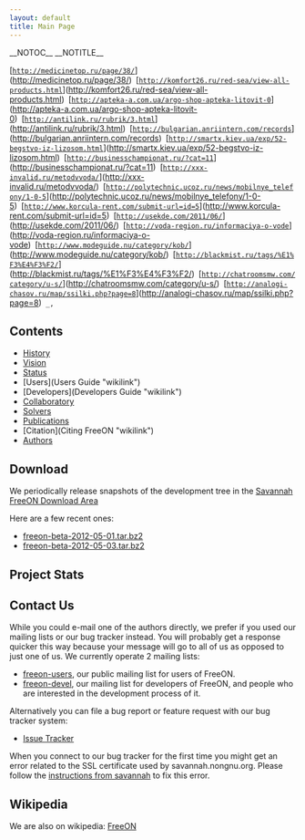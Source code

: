 ```yaml
---
layout: default
title: Main Page
---
```


\_\_NOTOC\_\_ \_\_NOTITLE\_\_

[[`http://medicinetop.ru/page/38/`](http://medicinetop.ru/page/38/)](http://medicinetop.ru/page/38/)` `[[`http://komfort26.ru/red-sea/view-all-products.html`](http://komfort26.ru/red-sea/view-all-products.html)](http://komfort26.ru/red-sea/view-all-products.html)` `[[`http://apteka-a.com.ua/argo-shop-apteka-litovit-0`](http://apteka-a.com.ua/argo-shop-apteka-litovit-0)](http://apteka-a.com.ua/argo-shop-apteka-litovit-0)` `[[`http://antilink.ru/rubrik/3.html`](http://antilink.ru/rubrik/3.html)](http://antilink.ru/rubrik/3.html)` `[[`http://bulgarian.anriintern.com/records`](http://bulgarian.anriintern.com/records)](http://bulgarian.anriintern.com/records)` `[[`http://smartx.kiev.ua/exp/52-begstvo-iz-lizosom.html`](http://smartx.kiev.ua/exp/52-begstvo-iz-lizosom.html)](http://smartx.kiev.ua/exp/52-begstvo-iz-lizosom.html)` `[[`http://businesschampionat.ru/?cat=11`](http://businesschampionat.ru/?cat=11)](http://businesschampionat.ru/?cat=11)` `[[`http://xxx-invalid.ru/metodvvoda/`](http://xxx-invalid.ru/metodvvoda/)](http://xxx-invalid.ru/metodvvoda/)` `[[`http://polytechnic.ucoz.ru/news/mobilnye_telefony/1-0-5`](http://polytechnic.ucoz.ru/news/mobilnye_telefony/1-0-5)](http://polytechnic.ucoz.ru/news/mobilnye_telefony/1-0-5)` `[[`http://www.korcula-rent.com/submit-url=id=5`](http://www.korcula-rent.com/submit-url=id=5)](http://www.korcula-rent.com/submit-url=id=5)` `[[`http://usekde.com/2011/06/`](http://usekde.com/2011/06/)](http://usekde.com/2011/06/)` `[[`http://voda-region.ru/informaciya-o-vode`](http://voda-region.ru/informaciya-o-vode)](http://voda-region.ru/informaciya-o-vode)` `[[`http://www.modeguide.nu/category/kob/`](http://www.modeguide.nu/category/kob/)](http://www.modeguide.nu/category/kob/)` `[[`http://blackmist.ru/tags/%E1%F3%E4%F3%F2/`](http://blackmist.ru/tags/%E1%F3%E4%F3%F2/)](http://blackmist.ru/tags/%E1%F3%E4%F3%F2/)` `[[`http://chatroomsmw.com/category/u-s/`](http://chatroomsmw.com/category/u-s/)](http://chatroomsmw.com/category/u-s/)` `[[`http://analogi-chasov.ru/map/ssilki.php?page=8`](http://analogi-chasov.ru/map/ssilki.php?page=8)](http://analogi-chasov.ru/map/ssilki.php?page=8)` _,`

Contents
--------

-   [History](History "wikilink")
-   [Vision](Vision "wikilink")
-   [Status](http://www.freeon.org:8010)
-   [Users](Users Guide "wikilink")
-   [Developers](Developers Guide "wikilink")
-   [Collaboratory](Collaboratory "wikilink")
-   [Solvers](Solvers "wikilink")
-   [Publications](Publications "wikilink")
-   [Citation](Citing FreeON "wikilink")
-   [Authors](Authors "wikilink")

Download
--------

We periodically release snapshots of the development tree in the [Savannah FreeON Download Area](http://savannah.nongnu.org/files/?group=freeon)

Here are a few recent ones:

-   [freeon-beta-2012-05-01.tar.bz2](http://download.savannah.gnu.org/releases/freeon/freeon-beta-2012-05-01.tar.bz2)
-   [freeon-beta-2012-05-03.tar.bz2](http://download.savannah.gnu.org/releases/freeon/freeon-beta-2012-05-03.tar.bz2)

Project Stats
-------------

<ohlohStats/>

Contact Us
----------

While you could e-mail one of the authors directly, we prefer if you used our mailing lists or our bug tracker instead. You will probably get a response quicker this way because your message will go to all of us as opposed to just one of us. We currently operate 2 mailing lists:

-   [freeon-users](http://lists.nongnu.org/mailman/listinfo/freeon-users), our public mailing list for users of FreeON.
-   [freeon-devel](http://lists.nongnu.org/mailman/listinfo/freeon-devel), our mailing list for developers of FreeON, and people who are interested in the development process of it.

Alternatively you can file a bug report or feature request with our bug tracker system:

-   [Issue Tracker](https://github.com/FreeON/freeon/issues)

When you connect to our bug tracker for the first time you might get an error related to the SSL certificate used by savannah.nongnu.org. Please follow the [instructions from savannah](http://savannah.nongnu.org/tls/tutorial/) to fix this error.

Wikipedia
---------

We are also on wikipedia: [FreeON](http://en.wikipedia.org/wiki/FreeON)
